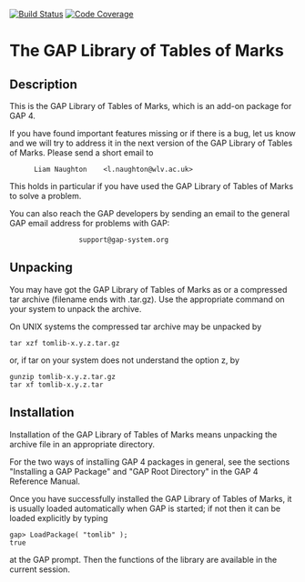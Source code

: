 [![Build Status](https://github.com/gap-packages/tomlib/workflows/CI/badge.svg?branch=master)](https://github.com/gap-packages/tomlib/actions?query=workflow%3ACI+branch%3Amaster)
[![Code Coverage](https://codecov.io/github/gap-packages/tomlib/coverage.svg?branch=master&token=)](https://codecov.io/gh/gap-packages/tomlib)

The GAP Library of Tables of Marks
==================================

Description
-----------

This is the GAP Library of Tables of Marks,
which is an add-on package for GAP 4.

If you have found important features missing or if there is a bug,
let us know and we will try to address it in the next version of the
GAP Library of Tables of Marks.
Please send a short email to

          Liam Naughton    <l.naughton@wlv.ac.uk>

This holds in particular if you have used the GAP Library of Tables of Marks
to solve a problem.

You can also reach the GAP developers by sending an email to the general
GAP email address for problems with GAP:

                     support@gap-system.org

Unpacking
---------

You may have got the GAP Library of Tables of Marks as or a compressed tar
archive (filename ends with .tar.gz). Use the appropriate command on your
system to unpack the archive.

On UNIX systems the compressed tar archive may be unpacked by

    tar xzf tomlib-x.y.z.tar.gz

or, if tar on your system does not understand the option z, by

    gunzip tomlib-x.y.z.tar.gz
    tar xf tomlib-x.y.z.tar


Installation
------------

Installation of the GAP Library of Tables of Marks means unpacking the
archive file in an appropriate directory.

For the two ways of installing GAP 4 packages in general,
see the sections "Installing a GAP Package" and
"GAP Root Directory" in the GAP 4 Reference Manual.

Once you have successfully installed the GAP Library of Tables of Marks,
it is usually loaded automatically when GAP is started;
if not then it can be loaded explicitly by typing

    gap> LoadPackage( "tomlib" );
    true

at the GAP prompt.
Then the functions of the library are available in the current session.
